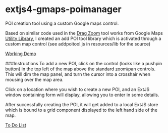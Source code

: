 # extjs4-gmaps-poimanager
POI creation tool using a custom Google maps control.

Based on similar code used in the [Drag Zoom](http://google-maps-utility-library-v3.googlecode.com/svn/trunk/keydragzoom/examples/dragzoom.html) tool works from Google Maps [Utility Library](https://code.google.com/p/google-maps-utility-library-v3/wiki/Libraries), I created an add POI tool library which is activated through a custom map control (see addpoitool.js in resources/lib for the source)

[Working Demo](http://parky128.github.io/extjs4-gmaps-poimanager/)

###Instructions
To add a new POI, click on the control (looks like a pushpin button) in the top left of the map above the standard zoom\pan controls. This will dim the map panel, and turn the cursor into a crosshair when mousing over the map area.

Click on a location where you wish to create a new POI, and an ExtJS window containing form will display, allowing you to enter in some details.

After successfully creating the POI, it will get added to a local ExtJS store which is bound to a grid component displayed to the left hand side of the map.

[To Do List](https://github.com/parky128/extjs4-gmaps-poimanager/issues)

